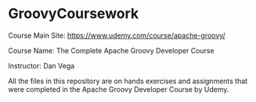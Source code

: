 # GroovyCoursework

Course Main Site: https://www.udemy.com/course/apache-groovy/

Course Name: The Complete Apache Groovy Developer Course

Instructor: Dan Vega


All the files in this repository are on hands exercises and assignments that were completed in the Apache Groovy Developer Course by Udemy. 
